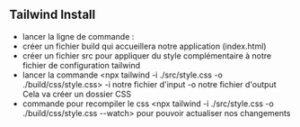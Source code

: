 ## Tailwind Install
- lancer la ligne de commande : <npx tailwindcss init>
- créer un fichier build qui accueillera notre application (index.html)
- créer un fichier src pour appliquer du style complémentaire à notre fichier de configuration tailwind
- lancer la commande <npx tailwind -i ./src/style.css -o ./build/css/style.css>
    -i notre fichier d'input
    -o notre fichier d'output
Cela va créer un dossier CSS 
- commande pour recompiler le css <npx tailwind -i ./src/style.css -o ./build/css/style.css --watch> pour pouvoir actualiser nos changements
